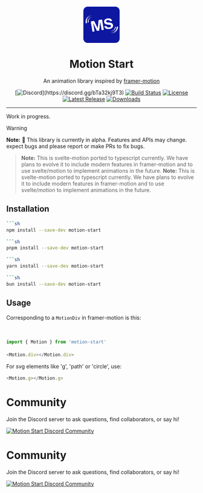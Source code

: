 <p align="center">
 <img align="center" src="https://raw.githubusercontent.com/JonathonRP/motion-start/main/static/logo.webp" height="96" />
 <h1 align="center">
  Motion Start
 </h1>
</p>

<div align="center">

An animation library inspired by [framer-motion](https://www.framer.com/motion/)

[![Discord](https://img.shields.io/discord/1288125623570530334?logo=discord&logoColor=white&label=discord&labelColor=5865F2")](https://discord.gg/bTa32kj9T3)
[![Build Status](https://img.shields.io/github/actions/workflow/status/JonathonRP/motion-start/main.yaml)](https://github.com/JonathonRP/motion-start/actions)
[![License](https://img.shields.io/npm/l/motion-start.svg?color=blue)](https://github.com/JonathonRP/motion-start/blob/main/LICENSE.md)
[![Latest Release](https://img.shields.io/npm/v/motion-start.svg)](https://github.com/JonathonRP/motion-start/releases)
[![Downloads](https://img.shields.io/npm/dt/motion-start.svg)](https://www.npmjs.com/package/motion-start)
</div>

---

Work in progress.

> [!WARNING]
> **Note:** 🚧 This library is currently in alpha. Features and APIs may change. expect bugs and please report or make PRs to fix bugs.

> **Note:** This is svelte-motion ported to typescript currently. We have plans to evolve it to include modern features in framer-motion and to use svelte/motion to implement animations in the future.
> **Note:** This is svelte-motion ported to typescript currently. We have plans to evolve it to include modern features in framer-motion and to use svelte/motion to implement animations in the future.

## Installation

```sh
```sh
npm install --save-dev motion-start
```

```sh
```sh
pnpm install --save-dev motion-start
```

```sh
```sh
yarn install --save-dev motion-start
```

```sh
```sh
bun install --save-dev motion-start
```

## Usage

Corresponding to a `MotionDiv` in framer-motion is this:

```javascript


import { Motion } from 'motion-start'

<Motion.div></Motion.div>
```
For svg elements like 'g', 'path' or 'circle', use:

```javascript
<Motion.g></Motion.g>
```


# Community
Join the Discord server to ask questions, find collaborators, or say hi!

<a href="https://discord.gg/bTa32kj9T3" alt="Motion Start">
<picture>
  <source media="(prefers-color-scheme: dark)" srcset="https://invidget.switchblade.xyz/bTa32kj9T3">
  <img alt="Motion Start Discord Community" src="https://invidget.switchblade.xyz/bTa32kj9T3?theme=light">
</picture>
</a>

# Community
Join the Discord server to ask questions, find collaborators, or say hi!

<a href="https://discord.gg/bTa32kj9T3" alt="Motion Start">
<picture>
  <source media="(prefers-color-scheme: dark)" srcset="https://invidget.switchblade.xyz/bTa32kj9T3">
  <img alt="Motion Start Discord Community" src="https://invidget.switchblade.xyz/bTa32kj9T3?theme=light">
</picture>
</a>
